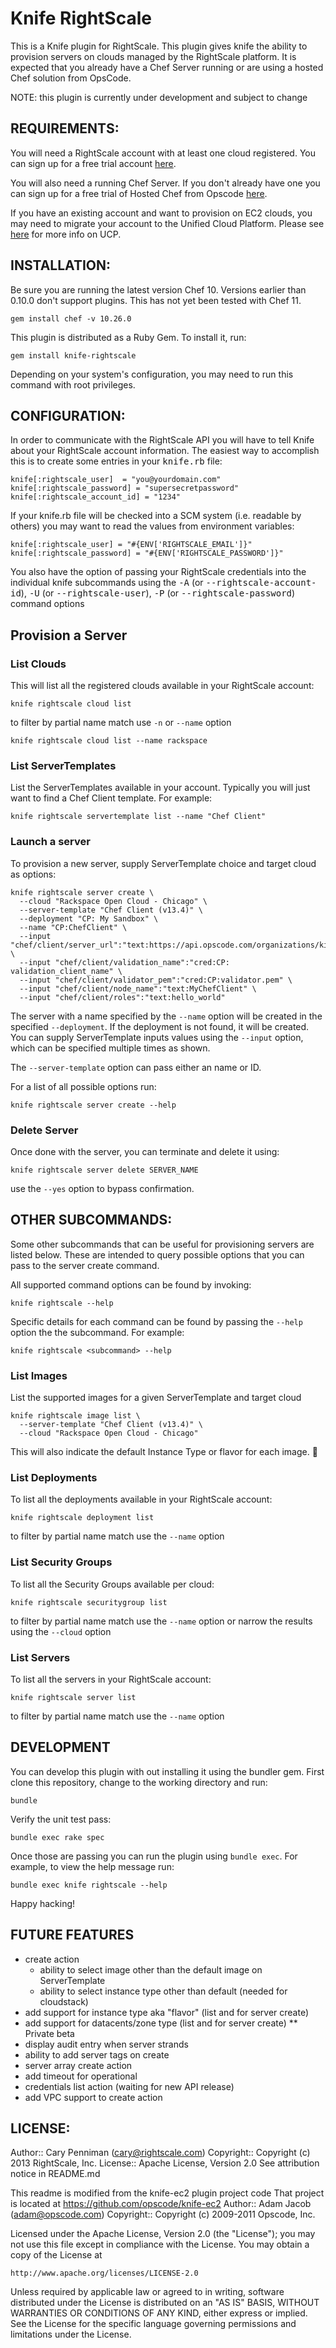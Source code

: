# Knife RightScale

This is a Knife plugin for RightScale. This plugin gives knife the ability to
provision servers on clouds managed by the RightScale platform.  It is expected
that you already have a Chef Server running or are using a hosted Chef solution
from OpsCode.

NOTE: this plugin is currently under development and subject to change

## REQUIREMENTS:

You will need a RightScale account with at least one cloud registered.  You can
sign up for a free trial account [here](https://www.rightscale.com).

You will also need a running Chef Server.  If you don't already have one you can
sign up for a free trial of Hosted Chef from Opscode [here](http://www.opscode.com/hosted-chef/).

If you have an existing account and want to provision on EC2 clouds, you may need to migrate your account to the Unified Cloud Platform. Please see [here](http://support.rightscale.com/Announcements/2013-09-20_Unified_Cloud_Platform_Migration_Details) for more info on UCP.

## INSTALLATION:

Be sure you are running the latest version Chef 10. Versions earlier than 0.10.0
don't support plugins.  This has not yet been tested with Chef 11.

    gem install chef -v 10.26.0

This plugin is distributed as a Ruby Gem. To install it, run:

    gem install knife-rightscale

Depending on your system's configuration, you may need to run this command with
root privileges.

## CONFIGURATION:

In order to communicate with the RightScale API you will have to tell Knife
about your RightScale account information.  The easiest way to accomplish this
is to create some entries in your <tt>knife.rb</tt> file:

    knife[:rightscale_user]  = "you@yourdomain.com"
    knife[:rightscale_password] = "supersecretpassword"
    knife[:rightscale_account_id] = "1234"

If your knife.rb file will be checked into a SCM system (i.e. readable by others)
you may want to read the values from environment variables:

    knife[:rightscale_user] = "#{ENV['RIGHTSCALE_EMAIL']}"
    knife[:rightscale_password] = "#{ENV['RIGHTSCALE_PASSWORD']}"

You also have the option of passing your RightScale credentials into the
individual knife subcommands using the <tt>-A</tt> (or <tt>--rightscale-account-id</tt>),
<tt>-U</tt> (or <tt>--rightscale-user</tt>), <tt>-P</tt> (or <tt>--rightscale-password</tt>) command options

## Provision a Server

### List Clouds
This will list all the registered clouds available in your RightScale account:

    knife rightscale cloud list

to filter by partial name match use ```-n``` or ```--name``` option

    knife rightscale cloud list --name rackspace

### List ServerTemplates
List the ServerTemplates available in your account.  Typically you will just want to find a Chef Client template.  For example:

    knife rightscale servertemplate list --name "Chef Client"

### Launch a server
To provision a new server, supply ServerTemplate choice and target cloud as options:

    knife rightscale server create \
      --cloud "Rackspace Open Cloud - Chicago" \
      --server-template "Chef Client (v13.4)" \
      --deployment "CP: My Sandbox" \
      --name "CP:ChefClient" \
      --input "chef/client/server_url":"text:https://api.opscode.com/organizations/kindsol" \
      --input "chef/client/validation_name":"cred:CP: validation_client_name" \
      --input "chef/client/validator_pem":"cred:CP:validator.pem" \
      --input "chef/client/node_name":"text:MyChefClient" \
      --input "chef/client/roles":"text:hello_world"

The server with a name specified by the ```--name``` option will be created in the specified ```--deployment```.  If the deployment is not found, it will be created.  You can supply ServerTemplate inputs values using the ```--input``` option, which can be specified multiple times as shown.

The ```--server-template``` option can pass either an name or ID.

For a list of all possible options run:

    knife rightscale server create --help

### Delete Server
Once done with the server, you can terminate and delete it using:

    knife rightscale server delete SERVER_NAME

use the ```--yes``` option to bypass confirmation.


## OTHER SUBCOMMANDS:

Some other subcommands that can be useful for provisioning servers are listed
below.  These are intended to query possible options that you can pass to the
server create command.

All supported command options can be found by invoking:

    knife rightscale --help

Specific details for each command can be found by passing the ```--help```
option the the subcommand.  For example:

    knife rightscale <subcommand> --help


### List Images
List the supported images for a given ServerTemplate and target cloud

    knife rightscale image list \
      --server-template "Chef Client (v13.4)" \
      --cloud "Rackspace Open Cloud - Chicago"

This will also indicate the default Instance Type or flavor for each image.


### List Deployments
To list all the deployments available in your RightScale account:

    knife rightscale deployment list

to filter by partial name match use the ```--name``` option


### List Security Groups
To list all the Security Groups available per cloud:

    knife rightscale securitygroup list

to filter by partial name match use the ```--name``` option or narrow the
results using the ```--cloud``` option


### List Servers
To list all the servers in your RightScale account:

    knife rightscale server list

to filter by partial name match use the ```--name``` option

## DEVELOPMENT

You can develop this plugin with out installing it using the bundler gem.  First clone this repository, change to the working directory and run:

	bundle

Verify the unit test pass:

	bundle exec rake spec

Once those are passing you can run the plugin using `bundle exec`.  For example, to view the help message run:

	bundle exec knife rightscale --help

Happy hacking!


## FUTURE FEATURES
 * create action
   * ability to select image other than the default image on ServerTemplate
   * ability to select instance type other than default (needed for cloudstack)
 * add support for instance type aka "flavor" (list and for server create)
 * add support for datacents/zone type (list and for server create)
 ** Private beta
 * display audit entry when server strands
 * ability to add server tags on create
 * server array create action
 * add timeout for operational
 * credentials list action (waiting for new API release)
 * add VPC support to create action


## LICENSE:

Author:: Cary Penniman (<cary@rightscale.com>)
Copyright:: Copyright (c) 2013 RightScale, Inc.
License:: Apache License, Version 2.0
See attribution notice in README.md

This readme is modified from the knife-ec2 plugin project code
That project is located at https://github.com/opscode/knife-ec2
Author:: Adam Jacob (<adam@opscode.com>)
Copyright:: Copyright (c) 2009-2011 Opscode, Inc.

Licensed under the Apache License, Version 2.0 (the "License");
you may not use this file except in compliance with the License.
You may obtain a copy of the License at

    http://www.apache.org/licenses/LICENSE-2.0

Unless required by applicable law or agreed to in writing, software
distributed under the License is distributed on an "AS IS" BASIS,
WITHOUT WARRANTIES OR CONDITIONS OF ANY KIND, either express or implied.
See the License for the specific language governing permissions and
limitations under the License.
